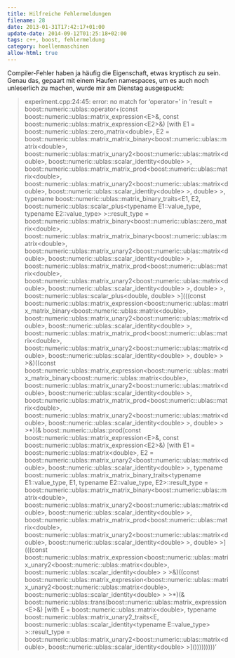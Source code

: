 ```yaml
---
title: Hilfreiche Fehlermeldungen
filename: 28
date: 2013-01-31T17:42:17+01:00
update-date: 2014-09-12T01:25:18+02:00
tags: c++, boost, fehlermeldung
category: hoellenmaschinen
allow-html: true
---
```


<p>Compiler-Fehler haben ja häufig die Eigenschaft, etwas kryptisch zu sein. Genau das, gepaart mit einem Haufen namespaces, um es auch noch unleserlich zu machen, wurde mir am Dienstag ausgespuckt:</p>

<blockquote>
<p>experiment.cpp:24:45: error: no match for ‘operator=’ in ‘result = boost::numeric::ublas::operator+(const boost::numeric::ublas::matrix_expression&lt;E&gt;&amp;, const boost::numeric::ublas::matrix_expression&lt;E2&gt;&amp;) [with E1 = boost::numeric::ublas::zero_matrix&lt;double&gt;, E2 = boost::numeric::ublas::matrix_matrix_binary&lt;boost::numeric::ublas::matrix&lt;double&gt;, boost::numeric::ublas::matrix_unary2&lt;boost::numeric::ublas::matrix&lt;double&gt;, boost::numeric::ublas::scalar_identity&lt;double&gt; &gt;, boost::numeric::ublas::matrix_matrix_prod&lt;boost::numeric::ublas::matrix&lt;double&gt;, boost::numeric::ublas::matrix_unary2&lt;boost::numeric::ublas::matrix&lt;double&gt;, boost::numeric::ublas::scalar_identity&lt;double&gt; &gt;, double&gt; &gt;, typename boost::numeric::ublas::matrix_binary_traits&lt;E1, E2, boost::numeric::ublas::scalar_plus&lt;typename E1::value_type, typename E2::value_type&gt; &gt;::result_type = boost::numeric::ublas::matrix_binary&lt;boost::numeric::ublas::zero_matrix&lt;double&gt;, boost::numeric::ublas::matrix_matrix_binary&lt;boost::numeric::ublas::matrix&lt;double&gt;, boost::numeric::ublas::matrix_unary2&lt;boost::numeric::ublas::matrix&lt;double&gt;, boost::numeric::ublas::scalar_identity&lt;double&gt; &gt;, boost::numeric::ublas::matrix_matrix_prod&lt;boost::numeric::ublas::matrix&lt;double&gt;, boost::numeric::ublas::matrix_unary2&lt;boost::numeric::ublas::matrix&lt;double&gt;, boost::numeric::ublas::scalar_identity&lt;double&gt; &gt;, double&gt; &gt;, boost::numeric::ublas::scalar_plus&lt;double, double&gt; &gt;](((const boost::numeric::ublas::matrix_expression&lt;boost::numeric::ublas::matrix_matrix_binary&lt;boost::numeric::ublas::matrix&lt;double&gt;, boost::numeric::ublas::matrix_unary2&lt;boost::numeric::ublas::matrix&lt;double&gt;, boost::numeric::ublas::scalar_identity&lt;double&gt; &gt;, boost::numeric::ublas::matrix_matrix_prod&lt;boost::numeric::ublas::matrix&lt;double&gt;, boost::numeric::ublas::matrix_unary2&lt;boost::numeric::ublas::matrix&lt;double&gt;, boost::numeric::ublas::scalar_identity&lt;double&gt; &gt;, double&gt; &gt; &gt;&amp;)((const boost::numeric::ublas::matrix_expression&lt;boost::numeric::ublas::matrix_matrix_binary&lt;boost::numeric::ublas::matrix&lt;double&gt;, boost::numeric::ublas::matrix_unary2&lt;boost::numeric::ublas::matrix&lt;double&gt;, boost::numeric::ublas::scalar_identity&lt;double&gt; &gt;, boost::numeric::ublas::matrix_matrix_prod&lt;boost::numeric::ublas::matrix&lt;double&gt;, boost::numeric::ublas::matrix_unary2&lt;boost::numeric::ublas::matrix&lt;double&gt;, boost::numeric::ublas::scalar_identity&lt;double&gt; &gt;, double&gt; &gt; &gt;*)(&amp; boost::numeric::ublas::prod(const boost::numeric::ublas::matrix_expression&lt;E&gt;&amp;, const boost::numeric::ublas::matrix_expression&lt;E2&gt;&amp;) [with E1 = boost::numeric::ublas::matrix&lt;double&gt;, E2 = boost::numeric::ublas::matrix_unary2&lt;boost::numeric::ublas::matrix&lt;double&gt;, boost::numeric::ublas::scalar_identity&lt;double&gt; &gt;, typename boost::numeric::ublas::matrix_matrix_binary_traits&lt;typename E1::value_type, E1, typename E2::value_type, E2&gt;::result_type = boost::numeric::ublas::matrix_matrix_binary&lt;boost::numeric::ublas::matrix&lt;double&gt;, boost::numeric::ublas::matrix_unary2&lt;boost::numeric::ublas::matrix&lt;double&gt;, boost::numeric::ublas::scalar_identity&lt;double&gt; &gt;, boost::numeric::ublas::matrix_matrix_prod&lt;boost::numeric::ublas::matrix&lt;double&gt;, boost::numeric::ublas::matrix_unary2&lt;boost::numeric::ublas::matrix&lt;double&gt;, boost::numeric::ublas::scalar_identity&lt;double&gt; &gt;, double&gt; &gt;](((const boost::numeric::ublas::matrix_expression&lt;boost::numeric::ublas::matrix_unary2&lt;boost::numeric::ublas::matrix&lt;double&gt;, boost::numeric::ublas::scalar_identity&lt;double&gt; &gt; &gt;&amp;)((const boost::numeric::ublas::matrix_expression&lt;boost::numeric::ublas::matrix_unary2&lt;boost::numeric::ublas::matrix&lt;double&gt;, boost::numeric::ublas::scalar_identity&lt;double&gt; &gt; &gt;*)(&amp; boost::numeric::ublas::trans(boost::numeric::ublas::matrix_expression&lt;E&gt;&amp;) [with E = boost::numeric::ublas::matrix&lt;double&gt;, typename boost::numeric::ublas::matrix_unary2_traits&lt;E, boost::numeric::ublas::scalar_identity&lt;typename E::value_type&gt; &gt;::result_type = boost::numeric::ublas::matrix_unary2&lt;boost::numeric::ublas::matrix&lt;double&gt;, boost::numeric::ublas::scalar_identity&lt;double&gt; &gt;]()))))))))’ </p>
</blockquote>


